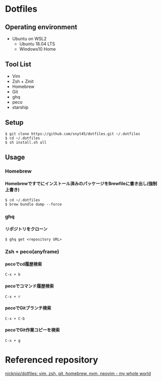 # Dotfiles
## Operating environment
* Ubuntu on WSL2
  * Ubuntu 18.04 LTS
  * Windows10 Home

## Tool List
* Vim
* Zsh + Zinit
* Homebrew
* Git
* ghq
* peco
* starship

## Setup
```
$ git clone https://github.com/snyt45/dotfiles.git ~/.dotfiles
$ cd ~/.dotfiles
$ sh install.sh all
```

## Usage
### Homebrew
#### Homebrewですでにインストール済みのパッケージをBrewfileに書き出し(強制上書き)
```
$ cd ~/.dotfiles
$ brew bundle dump --force
```

### ghq
#### リポジトリをクローン
```
$ ghq get <repository URL>
```

### Zsh + peco(anyframe)
#### pecoでcd履歴検索
`C-x + b`

#### pecoでコマンド履歴検索
`C-x + r`

#### pecoでGitブランチ検索
`C-x + C-b`

#### pecoでGit作業コピーを検索
`C-x + g`

# Referenced repository
[nicknisi/dotfiles: vim, zsh, git, homebrew, nvm, neovim \- my whole world](https://github.com/nicknisi/dotfiles)
